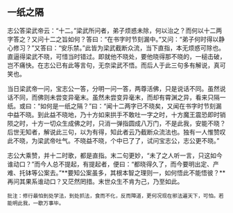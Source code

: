 ##  一纸之隔

志公答梁武帝云：“十二。”梁武所问者，弟子烦惑未除，何以治之？而何以十二两字答之？又问十二之旨如何？答曰：“在书字时节刻漏中。”又问：“弟子何时得以静心修习？”又答曰：“安乐禁。”此皆为梁武截断众流，当下直指，本无烦惑可除也。直逼得梁武不晓，可惜当时错过。即就他不晓处，要他晓得那不晓的，一槌击破，岂不痛快。在志公已有此等言句，无奈梁武不悟。而后人于此三句多有解说，真可笑也。

当日梁武帝一问，宝志公一答，分明一问一答，两尊活佛，只是说话不同。虽然说话不同，而佛则未尝变异毫末。虽然未尝变异毫末，而却有霄渊之异，看来只隔一纸。或曰：“如何是一纸之隔？”曰：“闻十二两字已不晓矣，又闻在书字时节刻漏中益不晓。到此益不晓地，乃十方如来拱手不敢吐一字之时，十方魔王震恐即时销陨之时，十方一切众生成佛之时，只消一弹指圆成八万门，不是此我，安能不晓？后世无知者，解说此三句，以为有得，知此者云乃截断众流法也。独有一人惟赞叹此不晓，为梁武帝吐气。不晓益不晓，个中已了了，试问宝志公，志公更不晓。”

志公大乘赞，并十二时歌，都是直指。末二句更妙，“未了之人听一言，只这如今谁动口？”而今人总不提起，有提起者，便曰：“都晓得久了，而今要明出定、产难、托钵等公案去。”**要知公案虽多，其根本智之理则一，如何悟此不能悟彼？**再问其果系谁动口？又茫然罔措。末世众生不肯为己，乃至如此。

```xu
批注：修行最怕到处学法，到处抓法，食而不化，反而障道，更何况现在邪法遍天下，可怕。若能明此我，一歇万事毕。
```
